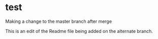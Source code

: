 # test

Making a change to the master branch after merge

This is an edit of the Readme file being added on the alternate branch.

